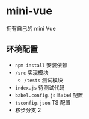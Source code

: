 # mini-vue
拥有自己的 mini Vue

## 环境配置
- `npm install` 安装依赖
- `/src` 实现模块
    - `/tests` 测试模块
- `index.js` 待测试代码
- `babel.config.js` Babel 配置
- `tsconfig.json` TS 配置
- 移步分支 2